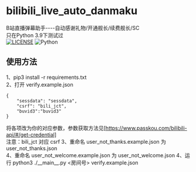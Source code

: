 # bilibili_live_auto_danmaku
B站直播弹幕助手----自动感谢礼物/开通舰长/续费舰长/SC  
只在Python 3.9下测试过  
[![LICENSE](https://img.shields.io/badge/LICENSE-GPLv3-red)](LICENSE)
![Python](https://img.shields.io/badge/Python-3.9-blue)
## 使用方法

1、pip3 install -r requirements.txt  
2、打开 verify.example.json 
```
{
    "sessdata": "sessdata",
    "csrf": "bili_jct",
    "buvid3":"buvid3"
}

```
将各项改为你的对应参数，参数获取方法见[https://www.passkou.com/bilibili-api/#/get-credential]  
注意：bili_jct 对应 csrf
3、重命名 user_not_thanks.example.json 为 user_not_thanks.json  
4、重命名 user_not_welcome.example.json 为 user_not_welcome.json
4、运行 python3 ./\_\_main\_\_.py <房间号> verify.example.json
